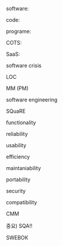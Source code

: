 software:

code:

programe:

COTS:

SaaS:

software crisis

LOC

MM (PM)

software engineering

SQuaRE

functionality

reliability

usability

efficiency

maintaniability

portability

security

compatibility

CMM

중요) SQA!!

SWEBOK